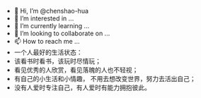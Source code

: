 - 👋 Hi, I’m @chenshao-hua
- 👀 I’m interested in ...
- 🌱 I’m currently learning ...
- 💞️ I’m looking to collaborate on ...
- 📫 How to reach me ...
- 一个人最好的生活状态：
- 该看书时看书，该玩时尽情玩； 
- 看见优秀的人欣赏，看见落魄的人也不轻视；
- 有自己的小生活和小情趣， 不用去想改变世界，努力去活出自己； 
- 没有人爱时专注自己，有人爱时有能力拥抱彼此。
<!---
chenshao-hua/chenshao-hua is a ✨ special ✨ repository because its `README.md` (this file) appears on your GitHub profile.
You can click the Preview link to take a look at your changes.
--->
